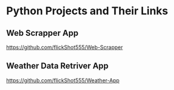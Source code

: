 # Python Projects and Their Links

## Web Scrapper App
  
  https://github.com/flickShot555/Web-Scrapper

## Weather Data Retriver App

  https://github.com/flickShot555/Weather-App
